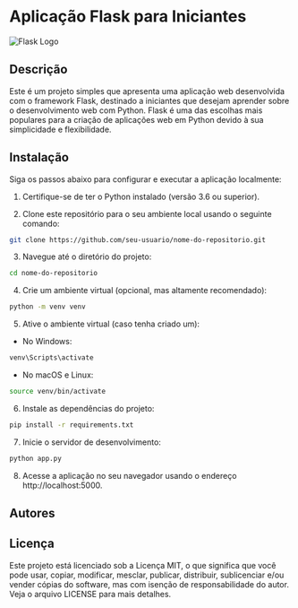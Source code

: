 # Aplicação Flask para Iniciantes

![Flask Logo](https://upload.wikimedia.org/wikipedia/commons/thumb/3/3c/Flask_logo.svg/220px-Flask_logo.svg.png)

## Descrição

Este é um projeto simples que apresenta uma aplicação web desenvolvida com o framework Flask, destinado a iniciantes que desejam aprender sobre o desenvolvimento web com Python. Flask é uma das escolhas mais populares para a criação de aplicações web em Python devido à sua simplicidade e flexibilidade.

## Instalação

Siga os passos abaixo para configurar e executar a aplicação localmente:

1. Certifique-se de ter o Python instalado (versão 3.6 ou superior).

2. Clone este repositório para o seu ambiente local usando o seguinte comando:

```bash
git clone https://github.com/seu-usuario/nome-do-repositorio.git
```

3. Navegue até o diretório do projeto:

```bash
cd nome-do-repositorio
```

4. Crie um ambiente virtual (opcional, mas altamente recomendado):

```bash
python -m venv venv
```

5. Ative o ambiente virtual (caso tenha criado um):

- No Windows:
```bash
venv\Scripts\activate
```

- No macOS e Linux:
```bash
source venv/bin/activate
```

6. Instale as dependências do projeto:

```bash
pip install -r requirements.txt
```

7. Inicie o servidor de desenvolvimento:

```bash
python app.py
```

8. Acesse a aplicação no seu navegador usando o endereço http://localhost:5000.


## Autores


## Licença
Este projeto está licenciado sob a Licença MIT, o que significa que você pode usar, copiar, modificar, mesclar, publicar, distribuir, sublicenciar e/ou vender cópias do software, mas com isenção de responsabilidade do autor. Veja o arquivo LICENSE para mais detalhes.
